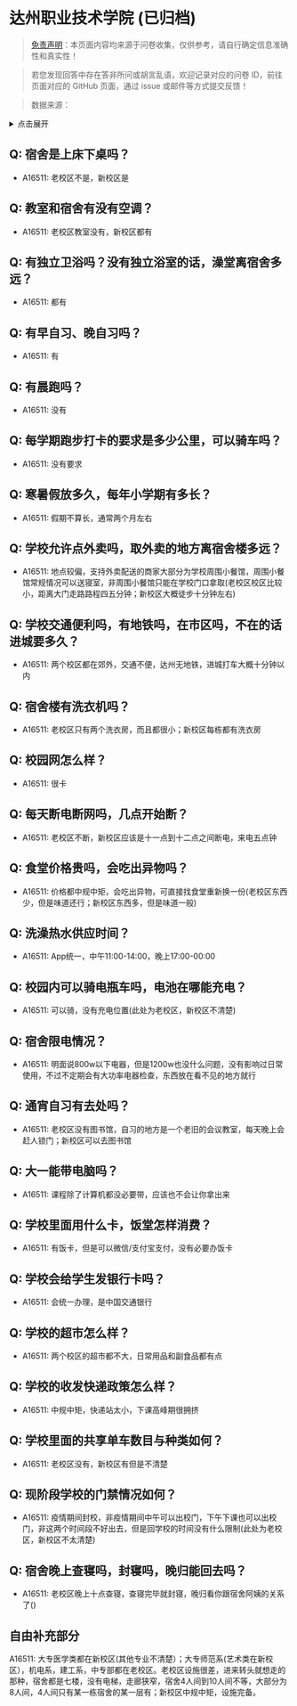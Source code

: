 # 达州职业技术学院 (已归档)

> [免责声明](https://colleges.chat/#_3)：本页面内容均来源于问卷收集，仅供参考，请自行确定信息准确性和真实性！

> 若您发现回答中存在答非所问或胡言乱语，欢迎记录对应的问卷 ID，前往页面对应的 GitHub 页面，通过 issue 或邮件等方式提交反馈！

> 数据来源：

<details><summary>点击展开</summary>
<ul>
<li>A16511: 匿名 (2022 年 12 月)</li>
</ul>
</details>

## Q: 宿舍是上床下桌吗？

- A16511: 老校区不是，新校区是

## Q: 教室和宿舍有没有空调？

- A16511: 老校区教室没有，新校区都有

## Q: 有独立卫浴吗？没有独立浴室的话，澡堂离宿舍多远？

- A16511: 都有

## Q: 有早自习、晚自习吗？

- A16511: 有

## Q: 有晨跑吗？

- A16511: 没有

## Q: 每学期跑步打卡的要求是多少公里，可以骑车吗？

- A16511: 没有要求

## Q: 寒暑假放多久，每年小学期有多长？

- A16511: 假期不算长，通常两个月左右

## Q: 学校允许点外卖吗，取外卖的地方离宿舍楼多远？

- A16511: 地点较偏，支持外卖配送的商家大部分为学校周围小餐馆，周围小餐馆常规情况可以送寝室，非周围小餐馆只能在学校门口拿取(老校区校区比较小，距离大门走路路程四五分钟；新校区大概徒步十分钟左右)

## Q: 学校交通便利吗，有地铁吗，在市区吗，不在的话进城要多久？

- A16511: 两个校区都在郊外，交通不便，达州无地铁，进城打车大概十分钟以内

## Q: 宿舍楼有洗衣机吗？

- A16511: 老校区只有两个洗衣房，而且都很小；新校区每栋都有洗衣房

## Q: 校园网怎么样？

- A16511: 很卡

## Q: 每天断电断网吗，几点开始断？

- A16511: 老校区不断，新校区应该是十一点到十二点之间断电，来电五点钟

## Q: 食堂价格贵吗，会吃出异物吗？

- A16511: 价格都中规中矩，会吃出异物，可直接找食堂重新换一份(老校区东西少，但是味道还行；新校区东西多，但是味道一般)

## Q: 洗澡热水供应时间？

- A16511: App统一，中午11:00-14:00，晚上17:00-00:00

## Q: 校园内可以骑电瓶车吗，电池在哪能充电？

- A16511: 可以骑，没有充电位置(此处为老校区，新校区不清楚)

## Q: 宿舍限电情况？

- A16511: 明面说800w以下电器，但是1200w也没什么问题，没有影响过日常使用，不过不定期会有大功率电器检查，东西放在看不见的地方就行

## Q: 通宵自习有去处吗？

- A16511: 老校区没有图书馆，自习的地方是一个老旧的会议教室，每天晚上会赶人锁门；新校区可以去图书馆

## Q: 大一能带电脑吗？

- A16511: 课程除了计算机都没必要带，应该也不会让你拿出来

## Q: 学校里面用什么卡，饭堂怎样消费？

- A16511: 有饭卡，但是可以微信/支付宝支付，没有必要办饭卡

## Q: 学校会给学生发银行卡吗？

- A16511: 会统一办理，是中国交通银行

## Q: 学校的超市怎么样？

- A16511: 两个校区的超市都不大，日常用品和副食品都有点

## Q: 学校的收发快递政策怎么样？

- A16511: 中规中矩，快递站太小，下课高峰期很拥挤

## Q: 学校里面的共享单车数目与种类如何？

- A16511: 老校区没有，新校区有但是不清楚

## Q: 现阶段学校的门禁情况如何？

- A16511: 疫情期间封校，非疫情期间中午可以出校门，下午下课也可以出校门，非这两个时间段不好出去，但是回学校的时间没有什么限制(此处为老校区，新校区不太清楚)

## Q: 宿舍晚上查寝吗，封寝吗，晚归能回去吗？

- A16511: 老校区晚上十点查寝，查寝完毕就封寝，晚归看你跟宿舍阿姨的关系了()

## 自由补充部分

A16511: 大专医学类都在新校区(其他专业不清楚）；大专师范系(艺术类在新校区），机电系，建工系，中专部都在老校区。老校区设施很差，进来转头就想走的那种，宿舍都是七楼，没有电梯，走廊狭窄，宿舍4人间到10人间不等，大部分为8人间，4人间只有某一栋宿舍的某一层有；新校区中规中矩，设施完备。